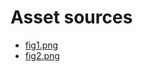 # Asset sources

- [fig1.png](https://www.figma.com/board/nnlvGc4rdmC8yNBHCP09mN/AppThrust?node-id=5149-24943&t=CslZOPDHRlw8Y2KW-4)
- [fig2.png](https://www.figma.com/board/nnlvGc4rdmC8yNBHCP09mN/AppThrust?node-id=5149-24944&t=CslZOPDHRlw8Y2KW-4)
